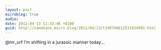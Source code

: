 ```yaml
---
layout: post
microblog: true
audio: 
date: 2012-04-13 11:33:46 +0100
guid: http://samdeane.micro.blog/2012/04/13/t190749612531924993.html
---
```

@mr_urf I’m shifting in a jurassic manner today...
